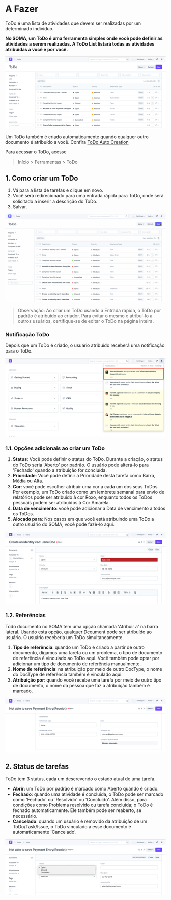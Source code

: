 # A Fazer


ToDo é uma lista de atividades que devem ser realizadas por um determinado indivíduo.


**No SOMA, um ToDo é uma ferramenta simples onde você pode definir as atividades a serem realizadas. A ToDo List listará todas as atividades atribuídas a você e por você.**


![ToDo](/files/using-to-do-1.png)


Um ToDo também é criado automaticamente quando qualquer outro documento é atribuído a você. Confira [ToDo Auto Creation](/docs/pt/using-erpnext/articles/todo-auto-creation)


Para acessar o ToDo, acesse



> 
> Início > Ferramentas > ToDo
> 
> 
> 


## 1. Como criar um ToDo


1. Vá para a lista de tarefas e clique em novo.
2. Você será redirecionado para uma entrada rápida para ToDo, onde será solicitado a inserir a descrição do ToDo.
3. Salvar.


![ToDo](/files/using-to-do-2.gif)



> 
> Observação: Ao criar um ToDo usando a Entrada rápida, o ToDo por padrão é atribuído ao criador. Para evitar o mesmo e atribuí-lo a outros usuários, certifique-se de editar o ToDo na página inteira.
> 
> 
> 


### Notificação ToDo


Depois que um ToDo é criado, o usuário atribuído receberá uma notificação para o ToDo.


![ToDo](/files/using-todo-notification.png)


### 1.1. Opções adicionais ao criar um ToDo


1. **Status**: Você pode definir o status do ToDo. Durante a criação, o status do ToDo seria 'Aberto' por padrão. O usuário pode alterá-lo para 'Fechado' quando a atribuição for concluída.
2. **Prioridade**: Você pode definir a Prioridade desta tarefa como Baixa, Média ou Alta.
3. **Cor**: você pode escolher atribuir uma cor a cada um dos seus ToDos. Por exemplo, um ToDo criado como um lembrete semanal para envio de relatórios pode ser atribuído à cor Roxo, enquanto todos os ToDos pessoais podem ser atribuídos à Cor Amarela.
4. **Data de vencimento**: você pode adicionar a Data de vencimento a todos os ToDos.
5. **Alocado para**: Nos casos em que você está atribuindo uma ToDo a outro usuário do SOMA, você pode fazê-lo aqui.


![ToDo](/files/using-to-do-3.png)


### 1.2. Referências


Todo documento no SOMA tem uma opção chamada 'Atribuir a' na barra lateral. Usando esta opção, qualquer Dcoument pode ser atribuído ao usuário. O usuário receberia um ToDo simultaneamente.


1. **Tipo de referência**: quando um ToDo é criado a partir de outro documento, digamos uma tarefa ou um problema, o tipo de documento de referência é vinculado ao ToDo aqui. Você também pode optar por adicionar um tipo de documento de referência manualmente.
2. **Nome de referência**: na atribuição por meio de outro DocType, o nome do DocType de referência também é vinculado aqui.
3. **Atribuição por**: quando você recebe uma tarefa por meio de outro tipo de documento, o nome da pessoa que faz a atribuição também é marcado.


![ToDo](/files/using-to-do-4.png)


## 2. Status de tarefas


ToDo tem 3 status, cada um descrevendo o estado atual de uma tarefa.


* **Abrir**: um ToDo por padrão é marcado como Aberto quando é criado.
* **Fechado**: quando uma atividade é concluída, o ToDo pode ser marcado como 'Fechado' ou 'Resolvido' ou 'Concluído'. Além disso, para condições como Problema resolvido ou tarefa concluída; o ToDo é fechado automaticamente. Ele também pode ser reaberto, se necessário.
* **Cancelado**: quando um usuário é removido da atribuição de um ToDo/Task/Issue, o ToDo vinculado a esse documento é automaticamente 'Cancelado'.


![ToDo](/files/using-to-do-5.png)
